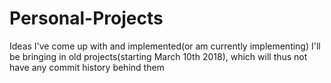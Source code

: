 # Personal-Projects
Ideas I've come up with and implemented(or am currently implementing)
I'll be bringing in old projects(starting March 10th 2018), which will thus not have any commit history behind them
